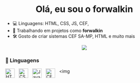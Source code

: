 <h1 align="center">Olá, eu sou o forwalkin</h1>

- 💻 Linguagens: HTML, CSS, JS, CEF,
- 🚀 Trabalhando em projetos como **forwalkin**
- 🛠️ Gosto de criar sistemas CEF SA-MP, HTML e muito mais

<p align="center">
  <img src="https://github-readme-stats.vercel.app/api?username=forwalkin&show_icons=true&theme=radical" />
</p>

### 🤖 Linguagens
<img 
    align="left" 
    alt="HTML"
    title="HTML" 
    width="30px" 
    style="padding-right: 10px;" 
    src="https://cdn.jsdelivr.net/gh/devicons/devicon@latest/icons/html5/html5-original.svg" 
/>
<img 
    align="left" 
    alt="CSS" 
    title="CSS"
    width="30px" 
    style="padding-right: 10px;" 
    src="https://cdn.jsdelivr.net/gh/devicons/devicon@latest/icons/css3/css3-original.svg" 
/>
<img 
    align="left" 
    alt="JavaScript" 
    title="JavaScript"
    width="30px" 
    style="padding-right: 10px;" 
    src="https://cdn.jsdelivr.net/gh/devicons/devicon@latest/icons/javascript/javascript-original.svg" 
/>
<img 
<img 
    align="left" 
    alt="CEF" 
    title="CEF SA-MP"
    width="30px" 
    style="padding-right: 10px;" 
    src="https://upload.wikimedia.org/wikipedia/commons/8/8c/Chromium_Embedded_Framework_Logo.svg" 
/>
